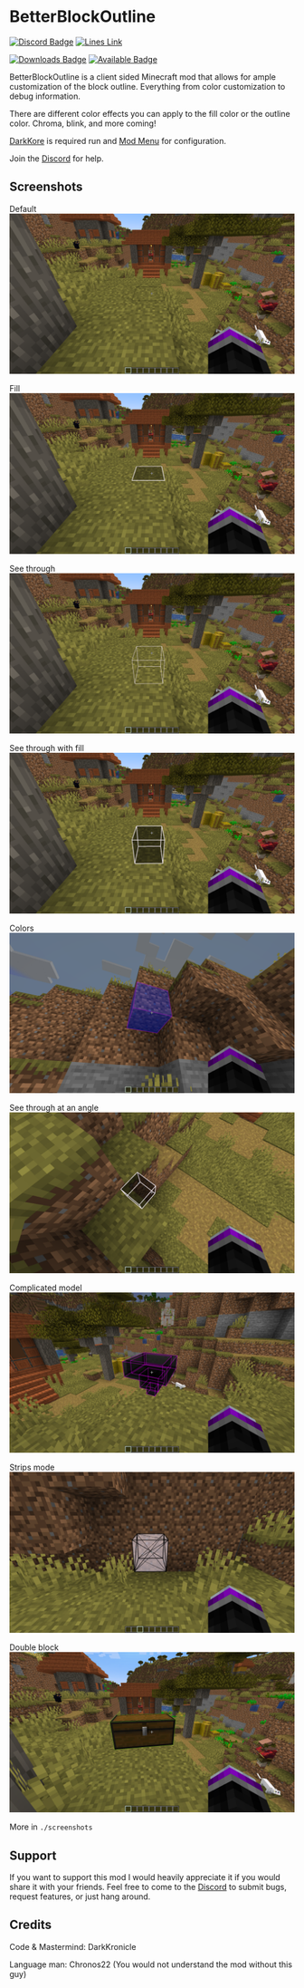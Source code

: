 # BetterBlockOutline

[![Discord Badge](https://img.shields.io/discord/753693459369427044?color=000000&label=Discord&logo=Discord&style=for-the-badge)](https://discord.gg/WnaE3uZxDA)
[![Lines Link](https://img.shields.io/tokei/lines/github.com/DarkKronicle/BetterBlockOutline?color=000000&logo=GitHub&style=for-the-badge)](https://github.com/DarkKronicle/BetterBlockOutline)

[![Downloads Badge](http://cf.way2muchnoise.eu/full_betterblockoutline_%E2%80%8B_downloads(4B4B4B-000000-ffffff-000000-ffffff).svg?badge_style=for_the_badge)](https://www.curseforge.com/minecraft/mc-mods/betterblockoutline)
[![Available Badge](http://cf.way2muchnoise.eu/versions/For%20Client_betterblockoutline_all(4B4B4B-000000-ffffff-000000).svg?badge_style=for_the_badge)](https://www.curseforge.com/minecraft/mc-mods/betterblockoutline)



BetterBlockOutline is a client sided Minecraft mod that allows for ample customization of the block outline. Everything from color customization to debug information.

There are different color effects you can apply to the fill color or the outline color. Chroma, blink, and more coming!

[DarkKore](https://www.curseforge.com/minecraft/mc-mods/darkkore) is required run and [Mod Menu](https://www.curseforge.com/minecraft/mc-mods/modmenu) for configuration.

Join the [Discord](https://discord.gg/WnaE3uZxDA) for help.

## Screenshots

Default ![Default](screenshots/pov_default.png)

Fill ![Fill](screenshots/pov_fill.png)

See through ![See through](screenshots/pov_wirewhite.png)

See through with fill ![Seethrough and fill](screenshots/pov_seethrough.png)

Colors ![Colors](screenshots/colors.png)

See through at an angle ![Seethrough at angle](screenshots/seethrough_angle.png)

Complicated model ![Complicated model](screenshots/seethrough_transparent.png)

Strips mode ![Strip mode](screenshots/showcase_strip.png)

Double block ![Double block](screenshots/double_block.png)

More in `./screenshots`

## Support

If you want to support this mod I would heavily appreciate it if you would share it with your friends. Feel free to come to the [Discord](https://discord.gg/WnaE3uZxDA) to submit bugs, request features, or just hang around.

## Credits

Code & Mastermind: DarkKronicle

Language man: Chronos22 (You would not understand the mod without this guy)
